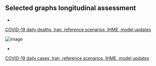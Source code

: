 
## Selected graphs longitudinal assessment

*
[COVID-19 daily deaths, Iran, reference scenarios, IHME, model updates](https://github.com/pourmalek/covir2/blob/main/longitudinal/output/IHME/COVID-19%20daily%20deaths%2C%20Iran%2C%20reference%20scenarios%2C%20IHME%2C%20model%20updates%2C%202002-12-21%20on.pdf)

![image](https://user-images.githubusercontent.com/30849720/115605771-c98aa480-a297-11eb-9c43-49177bf01098.png)

*
[COVID-19 daily cases, Iran, reference scenarios, IHME, model updates](https://github.com/pourmalek/covir2/blob/main/longitudinal/output/IHME/COVID-19%20daily%20cases%2C%20Iran%2C%20reference%20scenarios%2C%20IHME%2C%20model%20updates%2C%202002-12-21%20on.pdf)
